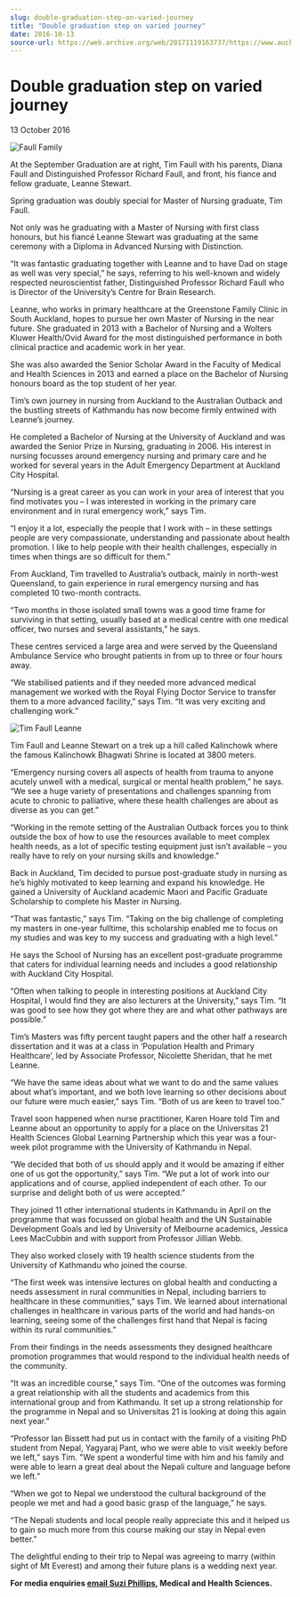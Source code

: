 ```yaml
---
slug: double-graduation-step-on-varied-journey
title: "Double graduation step on varied journey"
date: 2016-10-13
source-url: https://web.archive.org/web/20171119163737/https://www.auckland.ac.nz/en/about/news-events-and-notices/news/news-2016/10/double-graduation-step-on-varied-journey.html
---
```

Double graduation step on varied journey
========================================

13 October 2016

![Faull Family](https://www.auckland.ac.nz/en/about/news-events-and-notices/news/news-2016/10/double-graduation-step-on-varied-journey/_jcr_content/par/textimage/image.img.jpg/1476322282648.jpg "Faull Family")

At the September Graduation are at right, Tim Faull with his parents, Diana Faull and Distinguished Professor Richard Faull, and front, his fiance and fellow graduate, Leanne Stewart.

Spring graduation was doubly special for Master of Nursing graduate, Tim Faull.

Not only was he graduating with a Master of Nursing with first class honours, but his fiancé Leanne Stewart was graduating at the same ceremony with a Diploma in Advanced Nursing with Distinction.

“It was fantastic graduating together with Leanne and to have Dad on stage as well was very special,” he says, referring to his well-known and widely respected neuroscientist father, Distinguished Professor Richard Faull who is Director of the University’s Centre for Brain Research.

Leanne, who works in primary healthcare at the Greenstone Family Clinic in South Auckland, hopes to pursue her own Master of Nursing in the near future. She graduated in 2013 with a Bachelor of Nursing and a Wolters Kluwer Health/Ovid Award for the most distinguished performance in both clinical practice and academic work in her year.

She was also awarded the Senior Scholar Award in the Faculty of Medical and Health Sciences in 2013 and earned a place on the Bachelor of Nursing honours board as the top student of her year.

Tim’s own journey in nursing from Auckland to the Australian Outback and the bustling streets of Kathmandu has now become firmly entwined with Leanne’s journey.

He completed a Bachelor of Nursing at the University of Auckland and was awarded the Senior Prize in Nursing, graduating in 2006. His interest in nursing focusses around emergency nursing and primary care and he worked for several years in the Adult Emergency Department at Auckland City Hospital.

“Nursing is a great career as you can work in your area of interest that you find motivates you – I was interested in working in the primary care environment and in rural emergency work,” says Tim.

“I enjoy it a lot, especially the people that I work with – in these settings people are very compassionate, understanding and passionate about health promotion. I like to help people with their health challenges, especially in times when things are so difficult for them.”

From Auckland, Tim travelled to Australia’s outback, mainly in north-west Queensland, to gain experience in rural emergency nursing and has completed 10 two-month contracts.

“Two months in those isolated small towns was a good time frame for surviving in that setting, usually based at a medical centre with one medical officer, two nurses and several assistants,” he says.

These centres serviced a large area and were served by the Queensland Ambulance Service who brought patients in from up to three or four hours away.

“We stabilised patients and if they needed more advanced medical management we worked with the Royal Flying Doctor Service to transfer them to a more advanced facility,” says Tim. “It was very exciting and challenging work.”

![Tim Faull Leanne](https://www.auckland.ac.nz/en/about/news-events-and-notices/news/news-2016/10/double-graduation-step-on-varied-journey/_jcr_content/par/textimage_0/image.img.jpg/1476322596257.jpg "Tim Faull Leanne")

Tim Faull and Leanne Stewart on a trek up a hill called Kalinchowk where the famous Kalinchowk Bhagwati Shrine is located at 3800 meters.

“Emergency nursing covers all aspects of health from trauma to anyone acutely unwell with a medical, surgical or mental health problem,” he says. “We see a huge variety of presentations and challenges spanning from acute to chronic to palliative, where these health challenges are about as diverse as you can get.”

“Working in the remote setting of the Australian Outback forces you to think outside the box of how to use the resources available to meet complex health needs, as a lot of specific testing equipment just isn’t available – you really have to rely on your nursing skills and knowledge.”

Back in Auckland, Tim decided to pursue post-graduate study in nursing as he’s highly motivated to keep learning and expand his knowledge. He gained a University of Auckland academic Maori and Pacific Graduate Scholarship to complete his Master in Nursing.

“That was fantastic,” says Tim. “Taking on the big challenge of completing my masters in one-year fulltime, this scholarship enabled me to focus on my studies and was key to my success and graduating with a high level.”

He says the School of Nursing has an excellent post-graduate programme that caters for individual learning needs and includes a good relationship with Auckland City Hospital.

“Often when talking to people in interesting positions at Auckland City Hospital, I would find they are also lecturers at the University,” says Tim. “It was good to see how they got where they are and what other pathways are possible.”

Tim’s Masters was fifty percent taught papers and the other half a research dissertation and it was at a class in ‘Population Health and Primary Healthcare’, led by Associate Professor, Nicolette Sheridan, that he met Leanne.

“We have the same ideas about what we want to do and the same values about what’s important, and we both love learning so other decisions about our future were much easier,” says Tim. “Both of us are keen to travel too.”

Travel soon happened when nurse practitioner, Karen Hoare told Tim and Leanne about an opportunity to apply for a place on the Universitas 21 Health Sciences Global Learning Partnership which this year was a four-week pilot programme with the University of Kathmandu in Nepal.

“We decided that both of us should apply and it would be amazing if either one of us got the opportunity,” says Tim. “We put a lot of work into our applications and of course, applied independent of each other. To our surprise and delight both of us were accepted.”

They joined 11 other international students in Kathmandu in April on the programme that was focussed on global health and the UN Sustainable Development Goals and led by University of Melbourne academics, Jessica Lees MacCubbin and with support from Professor Jillian Webb.

They also worked closely with 19 health science students from the University of Kathmandu who joined the course.

“The first week was intensive lectures on global health and conducting a needs assessment in rural communities in Nepal, including barriers to healthcare in these communities,” says Tim. We learned about international challenges in healthcare in various parts of the world and had hands-on learning, seeing some of the challenges first hand that Nepal is facing within its rural communities.”

From their findings in the needs assessments they designed healthcare promotion programmes that would respond to the individual health needs of the community.

“It was an incredible course,” says Tim. “One of the outcomes was forming a great relationship with all the students and academics from this international group and from Kathmandu. It set up a strong relationship for the programme in Nepal and so Universitas 21 is looking at doing this again next year.”

“Professor Ian Bissett had put us in contact with the family of a visiting PhD student from Nepal, Yagyaraj Pant, who we were able to visit weekly before we left,” says Tim. "We spent a wonderful time with him and his family and were able to learn a great deal about the Nepali culture and language before we left.”

“When we got to Nepal we understood the cultural background of the people we met and had a good basic grasp of the language,” he says.

“The Nepali students and local people really appreciate this and it helped us to gain so much more from this course making our stay in Nepal even better.”

The delightful ending to their trip to Nepal was agreeing to marry (within sight of Mt Everest) and among their future plans is a wedding next year.

**For media enquiries [email Suzi Phillips](mailto:s.phillips@auckland.ac.nz), Medical and Health Sciences.**